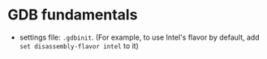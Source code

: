 # GDB fundamentals

* settings file: `.gdbinit`. (For example, to use Intel's flavor by default, add `set disassembly-flavor intel` to it)